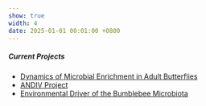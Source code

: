```yaml
---
show: true
width: 4
date: 2025-01-01 00:01:00 +0800
---
```


<div class="p-4">
    <h5>Current Projects</h5>
      <ul>
      <li><a href="#Pieris">Dynamics of Microbial Enrichment in Adult Butterflies</a></li>
      <li><a href="#ANDIV">ANDIV Project</a></li>
      <li><a href="#Bombus">Environmental Driver of the Bumblebee Microbiota</a></li>
  </ul> 
  </div>
